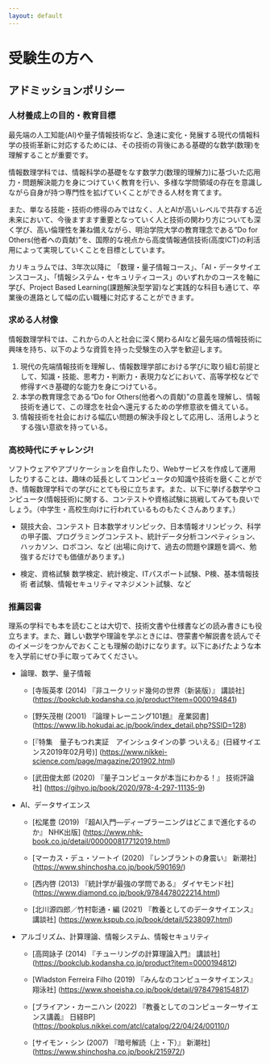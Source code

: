 ```yaml
---
layout: default
---
```


# 受験生の方へ

## アドミッションポリシー

### 人材養成上の目的・教育目標

最先端の人工知能(AI)や量子情報技術など、急速に変化・発展する現代の情報科学の技術革新に対応するためには、その技術の背後にある基礎的な数学(数理)を理解することが重要です。

情報数理学科では、情報科学の基礎をなす数学力(数理的理解力)に基づいた応用力・問題解決能力を身につけていく教育を行い、多様な学問領域の存在を意識しながら自身が持つ専門性を拡げていくことができる人材を育てます。

また、単なる技能・技術の修得のみではなく、人とAIが高いレベルで共存する近未来において、今後ますます重要となっていく人と技術の関わり方についても深く学び、高い倫理性を兼ね備えながら、明治学院大学の教育理念である“Do for Others(他者への貢献)”を、国際的な視点から高度情報通信技術(高度ICT)の利活用によって実現していくことを目標としています。

カリキュラムでは、3年次以降に 「数理・量子情報コース」、「AI・データサイエンスコース」、「情報システム・セキュリティコース」のいずれかのコースを軸に学び、Project Based Learning(課題解決型学習)など実践的な科目も通じて、卒業後の進路として幅の広い職種に対応することができます。

### 求める人材像

情報数理学科では、これからの人と社会に深く関わるAIなど最先端の情報技術に興味を持ち、以下のような資質を持った受験生の入学を歓迎します。
1. 現代の先端情報技術を理解し、情報数理学部における学びに取り組む前提として、知識・技能、思考力・判断力・表現力などにおいて、高等学校などで修得すべき基礎的な能力を身につけている。
1. 本学の教育理念である“Do for Others(他者への貢献)”の意義を理解し、情報技術を通じて、この理念を社会へ還元するための学修意欲を備えている。
1. 情報技術を社会における幅広い問題の解決手段として応用し、活用しようとする強い意欲を持っている。

### 高校時代にチャレンジ!

ソフトウェアやアプリケーションを自作したり、Webサービスを作成して運用したりすることは、趣味の延長としてコンピュータの知識や技術を磨くことができ、情報数理学科での学びにとても役に立ちます。また、以下に挙げる数学やコンピュータ(情報技術)に関する、コンテストや資格試験に挑戦してみても良いでしょう。（中学生・高校生向けに行われているものもたくさんあります。）

- 競技大会、コンテスト
日本数学オリンピック、日本情報オリンピック、科学の甲子園、プログラミングコンテスト、統計データ分析コンペティション、ハッカソン、ロボコン、など (出場に向けて、過去の問題や課題を調べ、勉強するだけでも価値があります。)

- 検定、資格試験
数学検定、統計検定、ITパスポート試験、P検、基本情報技術
者試験、情報セキュリティマネジメント試験、など

### 推薦図書

理系の学科でも本を読むことは大切で、技術文書や仕様書などの読み書きにも役立ちます。また、難しい数学や理論を学ぶときには、啓蒙書や解説書を読んでそのイメージをつかんでおくことも理解の助けになります。以下にあげたような本を入学前にぜひ手に取ってみてください。

- 論理、数学、量子情報
  - [寺阪英孝 (2014) 『非ユークリッド幾何の世界（新装版）』 講談社]
(https://bookclub.kodansha.co.jp/product?item=0000194841)

  - [野矢茂樹 (2001) 『論理トレーニング101題』 産業図書]
(https://www.lib.hokudai.ac.jp/book/index_detail.php?SSID=128)

  - [『特集　量子もつれ実証　アインシュタインの夢 ついえる』(日経サイエンス2019年02月号)]
(https://www.nikkei-science.com/page/magazine/201902.html)

  - [武田俊太郎 (2020) 『量子コンピュータが本当にわかる！』 技術評論社]
(https://gihyo.jp/book/2020/978-4-297-11135-9)

- AI、データサイエンス
  - [松尾豊 (2019) 『超AI入門―ディープラーニングはどこまで進化するのか』 NHK出版]
(https://www.nhk-book.co.jp/detail/000000817712019.html)

  - [マーカス・デュ・ソートイ (2020) 『レンブラントの身震い』 新潮社]
(https://www.shinchosha.co.jp/book/590169/)

  - [西内啓 (2013) 『統計学が最強の学問である』 ダイヤモンド社]
(https://www.diamond.co.jp/book/9784478022214.html)

  - [北川源四郎／竹村彰通・編 (2021) 『教養としてのデータサイエンス』 講談社]
(https://www.kspub.co.jp/book/detail/5238097.html)

- アルゴリズム、計算理論、情報システム、情報セキュリティ
  - [高岡詠子 (2014) 『チューリングの計算理論入門』 講談社]
(https://bookclub.kodansha.co.jp/product?item=0000194812)

  - [Wladston Ferreira Filho (2019) 『みんなのコンピュータサイエンス』 翔泳社]
(https://www.shoeisha.co.jp/book/detail/9784798154817)

  - [ブライアン・カーニハン (2022) 『教養としてのコンピューターサイエンス講義』 日経BP]
(https://bookplus.nikkei.com/atcl/catalog/22/04/24/00110/)

  - [サイモン・シン (2007)  『暗号解読（上・下）』 新潮社]
(https://www.shinchosha.co.jp/book/215972/)
<!--　https://www.shinchosha.co.jp/book/215973/ -->
